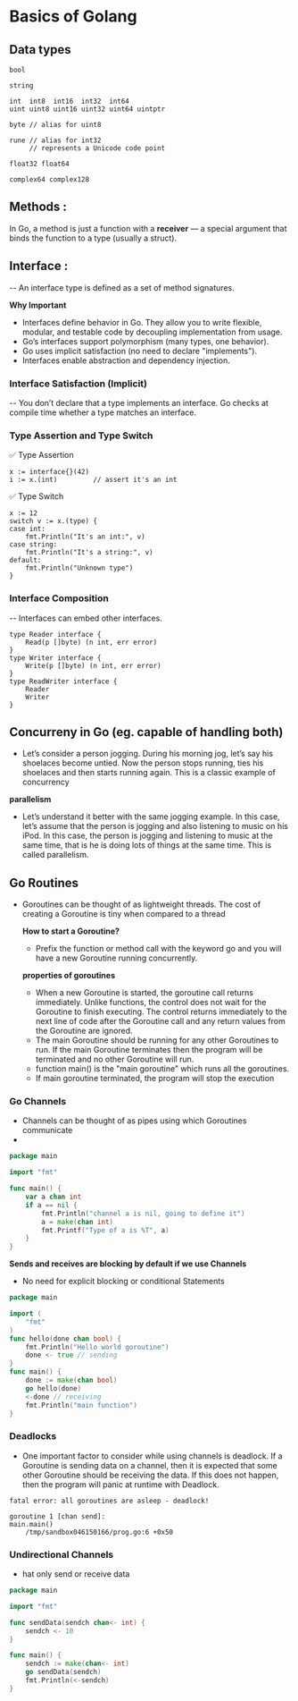 # Basics of Golang

## Data types
```golang
bool

string

int  int8  int16  int32  int64
uint uint8 uint16 uint32 uint64 uintptr

byte // alias for uint8

rune // alias for int32
     // represents a Unicode code point

float32 float64

complex64 complex128
```
## Methods :
In Go, a method is just a function with a **receiver** — a special argument that binds the function to a type (usually a struct).

## Interface :
-- An interface type is defined as a set of method signatures.

**Why Important**
* Interfaces define behavior in Go. They allow you to write flexible, modular, and testable code by decoupling implementation from usage.
* Go’s interfaces support polymorphism (many types, one behavior).
* Go uses implicit satisfaction (no need to declare "implements").
* Interfaces enable abstraction and dependency injection.

### Interface Satisfaction (Implicit)
-- You don’t declare that a type implements an interface. Go checks at compile time whether a type matches an interface.

### Type Assertion and Type Switch
✅ Type Assertion
```golang
x := interface{}(42)
i := x.(int)         // assert it's an int
```
✅ Type Switch
```golang
x := 12
switch v := x.(type) {
case int:
    fmt.Println("It's an int:", v)
case string:
    fmt.Println("It's a string:", v)
default:
    fmt.Println("Unknown type")
}
```

### Interface Composition
-- Interfaces can embed other interfaces.

```golang
type Reader interface {
    Read(p []byte) (n int, err error)
}
type Writer interface {
    Write(p []byte) (n int, err error)
}
type ReadWriter interface {
    Reader
    Writer
}
```

## Concurreny in Go (eg. capable of handling both)
 * Let’s consider a person jogging. During his morning jog, let’s say his shoelaces become untied. Now the person stops running, ties his shoelaces and then starts running again. This is a classic example of concurrency

 **parallelism** 
 * Let’s understand it better with the same jogging example. In this case, let’s assume that the person is jogging and also listening to music on his iPod. In this case, the person is jogging and listening to music at the same time, that is he is doing lots of things at the same time. This is called parallelism.

 ## Go Routines
 * Goroutines can be thought of as lightweight threads. The cost of creating a Goroutine is tiny when compared to a thread

    **How to start a Goroutine?**
    - Prefix the function or method call with the keyword go and you will have a new Goroutine running concurrently.

    **properties of goroutines**
    - When a new Goroutine is started, the goroutine call returns immediately. Unlike functions, the control does not wait for the Goroutine to finish executing. The control returns immediately to the next line of code after the Goroutine call and any return values from the Goroutine are ignored.
    - The main Goroutine should be running for any other Goroutines to run. If the main Goroutine terminates then the program will be terminated and no other Goroutine will run.
    
    * function main() is the "main goroutine" which runs all the goroutines.
    * If main goroutine terminated, the program will stop the execution

### Go Channels
* Channels can be thought of as pipes using which Goroutines communicate
* 

```go
package main

import "fmt"

func main() {
	var a chan int
	if a == nil {
		fmt.Println("channel a is nil, going to define it")
		a = make(chan int)
		fmt.Printf("Type of a is %T", a)
	}
}
```
**Sends and receives are blocking by default if we use Channels**
* No need for explicit blocking or conditional Statements

```go
package main

import (
	"fmt"
)
func hello(done chan bool) {
	fmt.Println("Hello world goroutine")
	done <- true // sending
}
func main() {
	done := make(chan bool)
	go hello(done)
	<-done // receiving
	fmt.Println("main function")
}
```
### Deadlocks
* One important factor to consider while using channels is deadlock. If a Goroutine is sending data on a channel, then it is expected that some other Goroutine should be receiving the data. If this does not happen, then the program will panic at runtime with Deadlock.

```console
fatal error: all goroutines are asleep - deadlock!

goroutine 1 [chan send]:
main.main()
	/tmp/sandbox046150166/prog.go:6 +0x50
```

### Undirectional Channels
* hat only send or receive data
```go
package main

import "fmt"

func sendData(sendch chan<- int) {
	sendch <- 10
}

func main() {
	sendch := make(chan<- int)
	go sendData(sendch)
	fmt.Println(<-sendch)
}
```